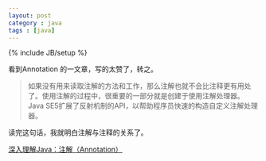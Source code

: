 ```yaml
---
layout: post
category : java 
tags : [java]
---
```

{% include JB/setup %}


看到Annotation 的一文章，写的太赞了，转之。

>如果没有用来读取注解的方法和工作，那么注解也就不会比注释更有用处了。使用注解的过程中，很重要的一部分就是创建于使用注解处理器。Java SE5扩展了反射机制的API，以帮助程序员快速的构造自定义注解处理器。

读完这句话，我就明白注解与注释的关系了。




[深入理解Java：注解（Annotation）](http://my.oschina.net/hongdengyan/blog/179732 'http://my.oschina.net/hongdengyan/blog/179732')
